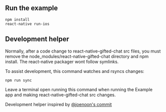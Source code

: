 ## Run the example

```
npm install
react-native run-ios
```

## Development helper

Normally, after a code change to react-native-gifted-chat src files, you must remove the node_modules/react-native-gifted-chat directory and npm install. The react-native packager wont follow symlinks.

To assist development, this command watches and rsyncs changes:

```
npm run sync
```

Leave a terminal open running this command when running the Example app and making react-native-gifted-chat src changes.


Development helper inspired by [@joenoon's commit](https://github.com/aksonov/react-native-router-flux/commit/ba85007a36b1d317e9114b9cd46086f4aba9d142)
